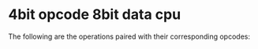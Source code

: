 # 4bit opcode 8bit data cpu

The following are the operations paired with their corresponding opcodes:
